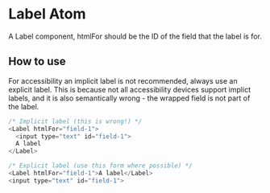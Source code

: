 # Label Atom

A Label component, htmlFor should be the ID of the field that the label is for. 

## How to use

For accessibility an implicit label is not recommended, always use an explicit label. This is because not all accessibility devices support implict labels, and it is also semantically wrong - the wrapped field is not part of the label.

```javascript
/* Implicit label (this is wrong!) */
<Label htmlFor="field-1">
  <input type="text" id="field-1">
  A label
</Label>

/* Explicit label (use this form where possible) */
<Label htmlFor="field-1">A label</Label>
<input type="text" id="field-1">
```
